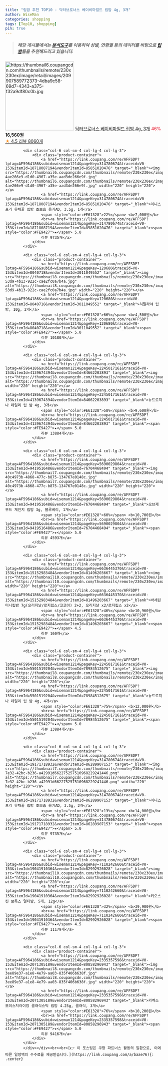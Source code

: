 ```yaml
---
title: "립밤 추천 TOP10 - 닥터브로너스 베이비마일드 립밤 4g, 3개"
author: WiseMan
categories: shopping
tags: [Top10, shopping]
pin: true
---
```


> ##### 해당 게시물에서는 [**분석도구**](https://itemscout.io/)를 이용하여 **성별**, **연령별** 등의 데이터를 바탕으로 [**립밤**](https://link.coupang.com/a/baae76)들을 추천해드리고 있습니다.
<div class="container"><div class="row">
            <div class="col-6 col-sm-4 col-lg-4 col-lg-3">
                <div class="product-container">
                    <a href="https://link.coupang.com/re/AFFSDP?lptag=AF5964186&subid=wiseman1214&pageKey=130666514&traceid=V0-153&itemId=19167892434&vendorItemId=70229782118" target="_blank"><img src="https://thumbnail6.coupangcdn.com/thumbnails/remote/230x230ex/image/retail/images/209907589772373-4dba9c58-69d7-4343-a375-f32a9df80c0b.jpg" alt="https://thumbnail6.coupangcdn.com/thumbnails/remote/230x230ex/image/retail/images/209907589772373-4dba9c58-69d7-4343-a375-f32a9df80c0b.jpg" width="220" height="220"></a>
                    <a href="https://link.coupang.com/re/AFFSDP?lptag=AF5964186&subid=wiseman1214&pageKey=130666514&traceid=V0-153&itemId=19167892434&vendorItemId=70229782118" target="_blank">닥터브로너스 베이비마일드 립밤 4g, 3개</a>
                    <span style="color:#E61328">46%</span> <b>16,560원</b>
                    <br><a href="https://link.coupang.com/re/AFFSDP?lptag=AF5964186&subid=wiseman1214&pageKey=130666514&traceid=V0-153&itemId=19167892434&vendorItemId=70229782118" target="_blank"><span style="color:#FE9427">★</span> 4.5
                    리뷰 8060개</a>
                </div>
            </div>
            
            <div class="col-6 col-sm-4 col-lg-4 col-lg-3">
                <div class="product-container">
                    <a href="https://link.coupang.com/re/AFFSDP?lptag=AF5964186&subid=wiseman1214&pageKey=314780674&traceid=V0-153&itemId=18718087194&vendorItemId=85851020476" target="_blank"><img src="https://thumbnail6.coupangcdn.com/thumbnails/remote/230x230ex/image/retail/images/552531393548217-4ae266e9-d1d0-4967-a35e-aad3de266e9f.jpg" alt="https://thumbnail6.coupangcdn.com/thumbnails/remote/230x230ex/image/retail/images/552531393548217-4ae266e9-d1d0-4967-a35e-aad3de266e9f.jpg" width="220" height="220"></a>
                    <a href="https://link.coupang.com/re/AFFSDP?lptag=AF5964186&subid=wiseman1214&pageKey=314780674&traceid=V0-153&itemId=18718087194&vendorItemId=85851020476" target="_blank">이니스프리 유채꿀 립밤 초보습 용기AD, 3.5g, 1개</a>
                    <span style="color:#E61328">22%</span> <b>7,000원</b>
                    <br><a href="https://link.coupang.com/re/AFFSDP?lptag=AF5964186&subid=wiseman1214&pageKey=314780674&traceid=V0-153&itemId=18718087194&vendorItemId=85851020476" target="_blank"><span style="color:#FE9427">★</span> 5.0
                    리뷰 9735개</a>
                </div>
            </div>
            
            <div class="col-6 col-sm-4 col-lg-4 col-lg-3">
                <div class="product-container">
                    <a href="https://link.coupang.com/re/AFFSDP?lptag=AF5964186&subid=wiseman1214&pageKey=120680&traceid=V0-153&itemId=8040718&vendorItemId=3011049552" target="_blank"><img src="https://thumbnail8.coupangcdn.com/thumbnails/remote/230x230ex/image/product/image/vendoritem/2019/06/12/3011049552/2e185311-53d9-4b13-922c-cae2fc0a7b4a.jpg" alt="https://thumbnail8.coupangcdn.com/thumbnails/remote/230x230ex/image/product/image/vendoritem/2019/06/12/3011049552/2e185311-53d9-4b13-922c-cae2fc0a7b4a.jpg" width="220" height="220"></a>
                    <a href="https://link.coupang.com/re/AFFSDP?lptag=AF5964186&subid=wiseman1214&pageKey=120680&traceid=V0-153&itemId=8040718&vendorItemId=3011049552" target="_blank">히말라야 립밤, 10g, 2개</a>
                    <span style="color:#E61328">66%</span> <b>4,500원</b>
                    <br><a href="https://link.coupang.com/re/AFFSDP?lptag=AF5964186&subid=wiseman1214&pageKey=120680&traceid=V0-153&itemId=8040718&vendorItemId=3011049552" target="_blank"><span style="color:#FE9427">★</span> 5.0
                    리뷰 10180개</a>
                </div>
            </div>
            
            <div class="col-6 col-sm-4 col-lg-4 col-lg-3">
                <div class="product-container">
                    <a href="https://link.coupang.com/re/AFFSDP?lptag=AF5964186&subid=wiseman1214&pageKey=2245017161&traceid=V0-153&itemId=4139674394&vendorItemId=84662203893" target="_blank"><img src="https://thumbnail8.coupangcdn.com/thumbnails/remote/230x230ex/image/vendor_inventory/2396/ef31180ca21df45481e5afd7d71251c6c39f8aa09e094bacfff76225d0ac.jpg" alt="https://thumbnail8.coupangcdn.com/thumbnails/remote/230x230ex/image/vendor_inventory/2396/ef31180ca21df45481e5afd7d71251c6c39f8aa09e094bacfff76225d0ac.jpg" width="220" height="220"></a>
                    <a href="https://link.coupang.com/re/AFFSDP?lptag=AF5964186&subid=wiseman1214&pageKey=2245017161&traceid=V0-153&itemId=4139674394&vendorItemId=84662203893" target="_blank">뉴트로지나 데일리 립 밤 4g, 3개</a>
                    <span style="color:#E61328">58%</span> <b>9,600원</b>
                    <br><a href="https://link.coupang.com/re/AFFSDP?lptag=AF5964186&subid=wiseman1214&pageKey=2245017161&traceid=V0-153&itemId=4139674394&vendorItemId=84662203893" target="_blank"><span style="color:#FE9427">★</span> 5.0
                    리뷰 13884개</a>
                </div>
            </div>
            
            <div class="col-6 col-sm-4 col-lg-4 col-lg-3">
                <div class="product-container">
                    <a href="https://link.coupang.com/re/AFFSDP?lptag=AF5964186&subid=wiseman1214&pageKey=5690029804&traceid=V0-153&itemId=9419516486&vendorItemId=76704468494" target="_blank"><img src="https://thumbnail7.coupangcdn.com/thumbnails/remote/230x230ex/image/retail/images/284609171077670-40c4973b-4868-477c-b875-134767e0148c.jpg" alt="https://thumbnail7.coupangcdn.com/thumbnails/remote/230x230ex/image/retail/images/284609171077670-40c4973b-4868-477c-b875-134767e0148c.jpg" width="220" height="220"></a>
                    <a href="https://link.coupang.com/re/AFFSDP?lptag=AF5964186&subid=wiseman1214&pageKey=5690029804&traceid=V0-153&itemId=9419516486&vendorItemId=76704468494" target="_blank">오브제 무드 체인지 립밤 3g, 블루베리, 1개</a>
                    <span style="color:#E61328">60%</span> <b>10,700원</b>
                    <br><a href="https://link.coupang.com/re/AFFSDP?lptag=AF5964186&subid=wiseman1214&pageKey=5690029804&traceid=V0-153&itemId=9419516486&vendorItemId=76704468494" target="_blank"><span style="color:#FE9427">★</span> 5.0
                    리뷰 4593개</a>
                </div>
            </div>
            
            <div class="col-6 col-sm-4 col-lg-4 col-lg-3">
                <div class="product-container">
                    <a href="https://link.coupang.com/re/AFFSDP?lptag=AF5964186&subid=wiseman1214&pageKey=6636445370&traceid=V0-153&itemId=15152983484&vendorItemId=81496203667" target="_blank"><img src="https://thumbnail10.coupangcdn.com/thumbnails/remote/230x230ex/image/vendor_inventory/7ca2/96f00aaf95408144f3c476d728c4fbccf832e1b381838dc8906562b093a6.jpg" alt="https://thumbnail10.coupangcdn.com/thumbnails/remote/230x230ex/image/vendor_inventory/7ca2/96f00aaf95408144f3c476d728c4fbccf832e1b381838dc8906562b093a6.jpg" width="220" height="220"></a>
                    <a href="https://link.coupang.com/re/AFFSDP?lptag=AF5964186&subid=wiseman1214&pageKey=6636445370&traceid=V0-153&itemId=15152983484&vendorItemId=81496203667" target="_blank">바세린 미니립밤 7g(오리지날/로지립스/코코아) 2+2, 오리지날 x2/로지립스 x2</a>
                    <span style="color:#E61328">46%</span> <b>10,960원</b>
                    <br><a href="https://link.coupang.com/re/AFFSDP?lptag=AF5964186&subid=wiseman1214&pageKey=6636445370&traceid=V0-153&itemId=15152983484&vendorItemId=81496203667" target="_blank"><span style="color:#FE9427">★</span> 4.5
                    리뷰 160개</a>
                </div>
            </div>
            
            <div class="col-6 col-sm-4 col-lg-4 col-lg-3">
                <div class="product-container">
                    <a href="https://link.coupang.com/re/AFFSDP?lptag=AF5964186&subid=wiseman1214&pageKey=2245017161&traceid=V0-153&itemId=5501519204&vendorItemId=78984512675" target="_blank"><img src="https://thumbnail8.coupangcdn.com/thumbnails/remote/230x230ex/image/vendor_inventory/d34a/1fbb147aded525d2e11d14739b2c6624396a6b0288360eb5c9dc9e524d74.jpg" alt="https://thumbnail8.coupangcdn.com/thumbnails/remote/230x230ex/image/vendor_inventory/d34a/1fbb147aded525d2e11d14739b2c6624396a6b0288360eb5c9dc9e524d74.jpg" width="220" height="220"></a>
                    <a href="https://link.coupang.com/re/AFFSDP?lptag=AF5964186&subid=wiseman1214&pageKey=2245017161&traceid=V0-153&itemId=5501519204&vendorItemId=78984512675" target="_blank">뉴트로지나 데일리 립 밤 4g, 4개</a>
                    <span style="color:#E61328">75%</span> <b>12,000원</b>
                    <br><a href="https://link.coupang.com/re/AFFSDP?lptag=AF5964186&subid=wiseman1214&pageKey=2245017161&traceid=V0-153&itemId=5501519204&vendorItemId=78984512675" target="_blank"><span style="color:#FE9427">★</span> 5.0
                    리뷰 13884개</a>
                </div>
            </div>
            
            <div class="col-6 col-sm-4 col-lg-4 col-lg-3">
                <div class="product-container">
                    <a href="https://link.coupang.com/re/AFFSDP?lptag=AF5964186&subid=wiseman1214&pageKey=314780674&traceid=V0-153&itemId=19171718932&vendorItemId=86289907153" target="_blank"><img src="https://thumbnail7.coupangcdn.com/thumbnails/remote/230x230ex/image/retail/images/351c127f-7e32-42bc-b236-a42991d662275257510968229241446.png" alt="https://thumbnail7.coupangcdn.com/thumbnails/remote/230x230ex/image/retail/images/351c127f-7e32-42bc-b236-a42991d662275257510968229241446.png" width="220" height="220"></a>
                    <a href="https://link.coupang.com/re/AFFSDP?lptag=AF5964186&subid=wiseman1214&pageKey=314780674&traceid=V0-153&itemId=19171718932&vendorItemId=86289907153" target="_blank">이니스프리 유채꿀 립밤 초보습 용기AD, 3.5g, 2개</a>
                    <span style="color:#E61328">13%</span> <b>14,000원</b>
                    <br><a href="https://link.coupang.com/re/AFFSDP?lptag=AF5964186&subid=wiseman1214&pageKey=314780674&traceid=V0-153&itemId=19171718932&vendorItemId=86289907153" target="_blank"><span style="color:#FE9427">★</span> 5.0
                    리뷰 9735개</a>
                </div>
            </div>
            
            <div class="col-6 col-sm-4 col-lg-4 col-lg-3">
                <div class="product-container">
                    <a href="https://link.coupang.com/re/AFFSDP?lptag=AF5964186&subid=wiseman1214&pageKey=7110242660&traceid=V0-153&itemId=19041910364&vendorItemId=82992926028" target="_blank"><img src="https://thumbnail10.coupangcdn.com/thumbnails/remote/230x230ex/image/vendor_inventory/e877/f98d1cbf11ab00997d3207df64d75410863911b71d602a6d33bc30d1444a.jpg" alt="https://thumbnail10.coupangcdn.com/thumbnails/remote/230x230ex/image/vendor_inventory/e877/f98d1cbf11ab00997d3207df64d75410863911b71d602a6d33bc30d1444a.jpg" width="220" height="220"></a>
                    <a href="https://link.coupang.com/re/AFFSDP?lptag=AF5964186&subid=wiseman1214&pageKey=7110242660&traceid=V0-153&itemId=19041910364&vendorItemId=82992926028" target="_blank">키오스킨 보톡스 멀티밤, 5개, 12g</a>
                    <span style="color:#E61328">32%</span> <b>39,900원</b>
                    <br><a href="https://link.coupang.com/re/AFFSDP?lptag=AF5964186&subid=wiseman1214&pageKey=7110242660&traceid=V0-153&itemId=19041910364&vendorItemId=82992926028" target="_blank"><span style="color:#FE9427">★</span> 4.5
                    리뷰 11179개</a>
                </div>
            </div>
            
            <div class="col-6 col-sm-4 col-lg-4 col-lg-3">
                <div class="product-container">
                    <a href="https://link.coupang.com/re/AFFSDP?lptag=AF5964186&subid=wiseman1214&pageKey=2335357598&traceid=V0-153&itemId=2071305189&vendorItemId=80858296943" target="_blank"><img src="https://thumbnail8.coupangcdn.com/thumbnails/remote/230x230ex/image/retail/images/3224913707019109-3ee89e37-a1e8-4e79-aa03-835f406b638f.jpg" alt="https://thumbnail8.coupangcdn.com/thumbnails/remote/230x230ex/image/retail/images/3224913707019109-3ee89e37-a1e8-4e79-aa03-835f406b638f.jpg" width="220" height="220"></a>
                    <a href="https://link.coupang.com/re/AFFSDP?lptag=AF5964186&subid=wiseman1214&pageKey=2335357598&traceid=V0-153&itemId=2071305189&vendorItemId=80858296943" target="_blank">카멕스 모이스처라이징 클래식스틱 립밤 4.25g, 클래식, 3개</a>
                    <span style="color:#E61328">76%</span> <b>10,200원</b>
                    <br><a href="https://link.coupang.com/re/AFFSDP?lptag=AF5964186&subid=wiseman1214&pageKey=2335357598&traceid=V0-153&itemId=2071305189&vendorItemId=80858296943" target="_blank"><span style="color:#FE9427">★</span> 5.0
                    리뷰 9416개</a>
                </div>
            </div>
            </div></div><br><br>[👉 이 포스팅은 쿠팡 파트너스 활동의 일환으로, 이에 따른 일정액의 수수료를 제공받습니다.](https://link.coupang.com/a/baae76){: .center}